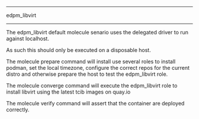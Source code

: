 ************
edpm_libvirt
************

The edpm_libvirt default molecule senario uses
the delegated driver to run against localhost.

As such this should only be executed on a disposable host.

The molecule prepare command will install use several roles
to install podman, set the local timezone, configure
the correct repos for the current distro and otherwise
prepare the host to test the edpm_libvirt role.

The molecule converge command will execute the edpm_libvirt
role to install libvirt using the latest tcib images on quay.io

The molecule verify command will assert that the container are deployed correctly.
